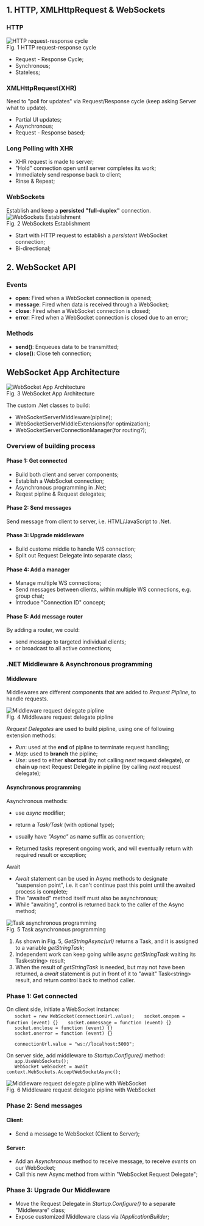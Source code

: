 ## 1. HTTP, XMLHttpRequest & WebSockets 
### HTTP 
![HTTP request-response cycle](https://github.com/sharship/WebSockets-SignalR/blob/main/imgs/Http.PNG "HTTP request-response cycle")  
Fig. 1 HTTP request-response cycle  

- Request - Response Cycle; 
- Synchronous; 
- Stateless; 

### XMLHttpRequest\(XHR\) 
Need to "poll for updates" via Request/Response cycle \(keep asking Server what to update\). 
- Partial UI updates; 
- Asynchronous; 
- Request - Response based; 

### Long Polling with XHR 
- XHR request is made to server; 
- "Hold" connection open until server completes its work; 
- Immediately send response back to client; 
- Rinse & Repeat; 

### WebSockets 
Establish and keep a __persisted "full-duplex"__ connection. 
![WebSockets Establishment](https://github.com/sharship/WebSockets-SignalR/blob/main/imgs/WebSockets.PNG "WebSockets Establishment")  
Fig. 2 WebSockets Establishment  

- Start with HTTP request to establish a _persistent_ WebSocket connection; 
- Bi-directional; 

## 2. WebSocket API  
### Events 
- __open__: Fired when a WebSocket connection is opened; 
- __message__: Fired when data is received through a WebSocket; 
- __close__: Fired when a WebSocket connection is closed; 
- __error__: Fired when a WebSocket connection is closed due to an error; 

### Methods 
- __send\(\)__: Enqueues data to be transmitted; 
- __close\(\)__: Close teh connection; 

## WebSocket App Architecture 
![WebSocket App Architecture](https://github.com/sharship/WebSockets-SignalR/blob/main/imgs/WebSocket%20App%20Architecture.png "WebSocket App Architecture")  
Fig. 3 WebSocket App Architecture  

The custom .Net classes to build: 
- WebSocketServerMiddleware\(pipline\); 
- WebSocketServerMiddleExtensions\(for optimization\); 
- WebSocketServerConnectionManager\(for routing?\); 

### Overview of building process 
#### Phase 1: Get connected 
- Build both client and server components; 
- Establish a WebSocket connection; 
- Asynchronous programming in .Net; 
- Reqest pipline & Request delegates; 

#### Phase 2: Send messages 
Send message from client to server, i.e. HTML/JavaScript to .Net. 

#### Phase 3: Upgrade middleware 
- Build custome middle to handle WS connection; 
- Split out Request Delegate into separate class; 

#### Phase 4: Add a manager 
- Manage multiple WS connections; 
- Send messages between clients, within multiple WS connections, e.g. group chat; 
- Introduce "Connection ID" concept; 

#### Phase 5: Add message router 
By adding a router, we could: 
- send message to targeted individual clients; 
- or broadcast to all active connections; 

### .NET Middleware & Asynchronous programming

#### Middleware
Middlewares are different components that are added to _Request Pipline_, to handle requests.  

![Middleware request delegate pipline](https://github.com/sharship/WebSockets-SignalR/blob/main/imgs/request-delegate-pipeline.png "Middleware request delegate pipline")  
Fig. 4 Middleware request delegate pipline  

_Request Delegates_ are used to build pipline, using one of following extension methods:  
- _Run_: used at the **end** of pipline to terminate request handling;  
- _Map_: used to **branch** the pipline;  
- _Use_: used to either **shortcut** (by not calling _next_ request delegate), or **chain up** next Request Delegate in pipline (by calling _next_ request delegate);  

#### Asynchronous programming
Asynchronous methods:  
- use _async_ modifier;  
- return a _Task/Task<T>_ \(with optional type\);  
- usually have _"Async"_ as name suffix as convention;  

- Returned tasks represent ongoing work, and will eventually return with required result or exception;

Await  
- _Await_ statement can be used in Async methods to designate "suspension point", i.e. it can't continue past this point until the awaited process is complete;
- The "awaited" method itself must also be asynchronous;
- While "awaiting", control is returned back to the caller of the Async method;

![Task asynchronous programming](https://github.com/sharship/WebSockets-SignalR/blob/main/imgs/async-program.png "Task asynchronous programming")  
Fig. 5 Task asynchronous programming  

1. As shown in Fig. 5, _GetStringAsync\(url\)_ returns a Task, and it is assigned to a variable _getStringTask_;  
2. Independent work can keep going while async _getStringTask_ waiting its Task\<string\> result;  
3. When the result of _getStringTask_ is needed, but may not have been returned, a _await_ statement is put in front of it to "await" Task\<string\> result, and return control back to method caller.  


### Phase 1: Get connected 
On client side, initiate a WebSocket instance:  
`   socket = new WebSocket(connectionUrl.value);` 
`   socket.onopen = function (event) {}` 
`   socket.onmessage = function (event) {}`  
`   socket.onclose = function (event) {}`  
`   socket.onerror = function (event) {}`  
  
`   connectionUrl.value = "ws://localhost:5000";`  

On server side, add middleware to _Startup.Configure()_ method:  
`   app.UseWebSockets();`  
`   WebSocket webSocket = await context.WebSockets.AcceptWebSocketAsync();`  

![Middleware request delegate pipline with WebSocket](https://github.com/sharship/WebSockets-SignalR/blob/main/imgs/websocket-pipline.jpg "Middleware request delegate pipline with WebSocket")  
Fig. 6 Middleware request delegate pipline with WebSocket  

### Phase 2: Send messages 
#### Client: 
- Send a message to WebSocket \(Client to Server\);  

#### Server: 
- Add an _Asynchronous_ method to receive message, to receive _events_ on our WebSocket;  
- Call this new Async method from within "WebSocket Request Delegate";  

### Phase 3: Upgrade Our Middleware
- Move the Request Delegate in _Startup.Configure\(\)_ to a separate "Middleware" class;  
- Expose customized Middleware class via _IApplicationBuilder_;  


